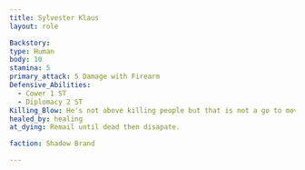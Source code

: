```yaml
---
title: Sylvester Klaus
layout: role

Backstory: 
type: Human
body: 10
stamina: 5
primary_attack: 5 Damage with Firearm
Defensive_Abilities: 
  - Cower 1 ST
  - Diplomacy 2 ST
Killing_Blow: He's not above killing people but that is not a go to move for him. 
healed_by: healing
at_dying: Remail until dead then disapate. 

faction: Shadow Brand

---
```




